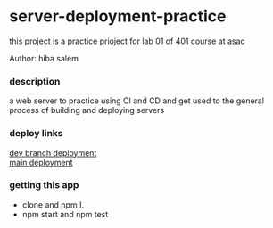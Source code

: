 # server-deployment-practice

this project is a practice prioject for lab 01 of 401 course at asac

Author: hiba salem

### description

a web server to practice using CI and CD and get used to the general process of building and deploying servers

### deploy links

[dev branch deployment](https://server-deployment-practicehiba.herokuapp.com)    
[main deployment](https://server-deployment.herokuapp.com)

### getting this app

- clone and npm I.
- npm start and npm test

